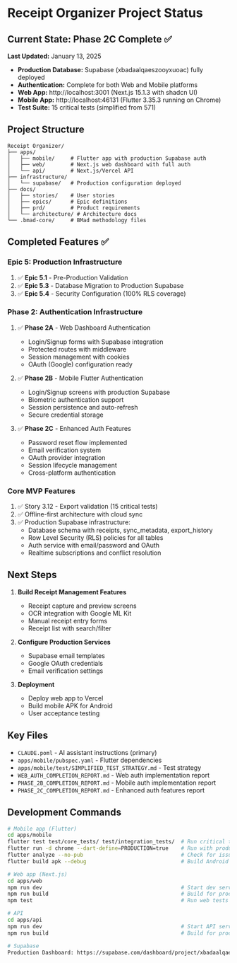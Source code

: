# Receipt Organizer Project Status

## Current State: Phase 2C Complete ✅
**Last Updated:** January 13, 2025
- **Production Database:** Supabase (xbadaalqaeszooyxuoac) fully deployed
- **Authentication:** Complete for both Web and Mobile platforms
- **Web App:** http://localhost:3001 (Next.js 15.1.3 with shadcn UI)
- **Mobile App:** http://localhost:46131 (Flutter 3.35.3 running on Chrome)
- **Test Suite:** 15 critical tests (simplified from 571)

## Project Structure
```
Receipt Organizer/
├── apps/
│   ├── mobile/     # Flutter app with production Supabase auth
│   ├── web/        # Next.js web dashboard with full auth
│   └── api/        # Next.js/Vercel API
├── infrastructure/
│   └── supabase/   # Production configuration deployed
├── docs/
│   ├── stories/    # User stories
│   ├── epics/      # Epic definitions
│   ├── prd/        # Product requirements
│   └── architecture/ # Architecture docs
└── .bmad-core/     # BMad methodology files
```

## Completed Features ✅

### Epic 5: Production Infrastructure
1. ✅ **Epic 5.1** - Pre-Production Validation
2. ✅ **Epic 5.3** - Database Migration to Production Supabase
3. ✅ **Epic 5.4** - Security Configuration (100% RLS coverage)

### Phase 2: Authentication Infrastructure
1. ✅ **Phase 2A** - Web Dashboard Authentication
   - Login/Signup forms with Supabase integration
   - Protected routes with middleware
   - Session management with cookies
   - OAuth (Google) configuration ready

2. ✅ **Phase 2B** - Mobile Flutter Authentication
   - Login/Signup screens with production Supabase
   - Biometric authentication support
   - Session persistence and auto-refresh
   - Secure credential storage

3. ✅ **Phase 2C** - Enhanced Auth Features
   - Password reset flow implemented
   - Email verification system
   - OAuth provider integration
   - Session lifecycle management
   - Cross-platform authentication

### Core MVP Features
1. ✅ Story 3.12 - Export validation (15 critical tests)
2. ✅ Offline-first architecture with cloud sync
3. ✅ Production Supabase infrastructure:
   - Database schema with receipts, sync_metadata, export_history
   - Row Level Security (RLS) policies for all tables
   - Auth service with email/password and OAuth
   - Realtime subscriptions and conflict resolution

## Next Steps
1. **Build Receipt Management Features**
   - Receipt capture and preview screens
   - OCR integration with Google ML Kit
   - Manual receipt entry forms
   - Receipt list with search/filter

2. **Configure Production Services**
   - Supabase email templates
   - Google OAuth credentials
   - Email verification settings

3. **Deployment**
   - Deploy web app to Vercel
   - Build mobile APK for Android
   - User acceptance testing

## Key Files
- `CLAUDE.poml` - AI assistant instructions (primary)
- `apps/mobile/pubspec.yaml` - Flutter dependencies
- `apps/mobile/test/SIMPLIFIED_TEST_STRATEGY.md` - Test strategy
- `WEB_AUTH_COMPLETION_REPORT.md` - Web auth implementation report
- `PHASE_2B_COMPLETION_REPORT.md` - Mobile auth implementation report
- `PHASE_2C_COMPLETION_REPORT.md` - Enhanced auth features report

## Development Commands
```bash
# Mobile app (Flutter)
cd apps/mobile
flutter test test/core_tests/ test/integration_tests/  # Run critical tests
flutter run -d chrome --dart-define=PRODUCTION=true    # Run with production DB
flutter analyze --no-pub                               # Check for issues
flutter build apk --debug                              # Build Android APK

# Web app (Next.js)
cd apps/web
npm run dev                                            # Start dev server (port 3001)
npm run build                                          # Build for production
npm test                                               # Run web tests

# API
cd apps/api
npm run dev                                            # Start API server
npm run build                                          # Build for production

# Supabase
Production Dashboard: https://supabase.com/dashboard/project/xbadaalqaeszooyxuoac
```
